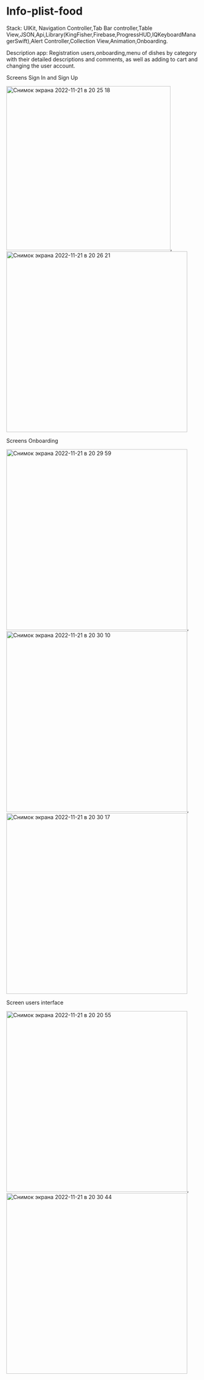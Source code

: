 # Info-plist-food
Stack: UIKit, Navigation Controller,Tab Bar controller,Table View,JSON,Api,Library(KingFisher,Firebase,ProgressHUD,IQKeyboardManagerSwift),Alert Controller,Collection View,Animation,Onboarding.

Description app: Registration users,onboarding,menu of dishes by category with their detailed descriptions and comments, as well as adding to cart and changing the user account.

Screens Sign In and Sign Up

<img width="431" alt="Снимок экрана 2022-11-21 в 20 25 18" src="https://user-images.githubusercontent.com/109229621/203122120-ff581606-9585-4462-aee1-123d0d0a2d67.png">,<img width="475" alt="Снимок экрана 2022-11-21 в 20 26 21" src="https://user-images.githubusercontent.com/109229621/203122199-4b8667d4-fe73-4376-b518-d1d2e076e25a.png">


Screens Onboarding

<img width="475" alt="Снимок экрана 2022-11-21 в 20 29 59" src="https://user-images.githubusercontent.com/109229621/203133271-8b858601-753d-45f2-b78c-14c33fca5bf5.png">,<img width="475" alt="Снимок экрана 2022-11-21 в 20 30 10" src="https://user-images.githubusercontent.com/109229621/203133350-c8b0c5af-abcf-453a-9f5b-114b4af9c63a.png">,<img width="475" alt="Снимок экрана 2022-11-21 в 20 30 17" src="https://user-images.githubusercontent.com/109229621/203133408-c94417e6-2338-4381-94a8-05479f2cad3c.png">


Screen users interface

<img width="475" alt="Снимок экрана 2022-11-21 в 20 20 55" src="https://user-images.githubusercontent.com/109229621/203120041-329095c8-3c6e-492e-85da-996084d71409.png">,
<img width="475" alt="Снимок экрана 2022-11-21 в 20 30 44" src="https://user-images.githubusercontent.com/109229621/203133144-b83642a6-aa89-4b17-a7a8-9536250cb1bc.png">




